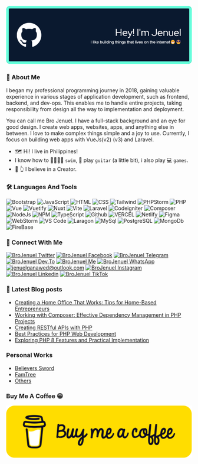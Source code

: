 ![BroJenuel Header](./images/github-header-image.png)



###  👔 About Me

I began my professional programming journey in 2018, gaining valuable experience in various stages of application development, such as frontend, backend, and dev-ops. This enables me to handle entire projects, taking responsibility from design all the way to implementation and deployment.

You can call me Bro Jenuel. I have a full-stack background and an eye for good design. I create web apps, websites, apps, and anything else in between. I love to make complex things simple and a joy to use. Currently, I focus on building web apps with VueJs(v2) (v3) and Laravel.

-   🗺 Hi! I live in Philippines!
-   I know how to 🏊‍♀️🏊‍♂️ `swim`, 🎸 play `guitar` (a little bit), i also play 💻 `games`.
-   🙏 👆 I believe in a Creator.

### 🛠 Languages And Tools

![Bootstrap](https://img.shields.io/badge/Bootstrap-563D7C?style=for-the-badge&logo=bootstrap&logoColor=white)
![JavaScript](https://img.shields.io/badge/JavaScript-323330?style=for-the-badge&logo=javascript&logoColor=F7DF1E)
![HTML](https://img.shields.io/badge/HTML5-E34F26?style=for-the-badge&logo=html5&logoColor=white)
![CSS](https://img.shields.io/badge/CSS3-1572B6?style=for-the-badge&logo=css3&logoColor=white)
![Tailwind](https://img.shields.io/badge/Tailwind_CSS-38B2AC?style=for-the-badge&logo=tailwind-css&logoColor=white)
![PHPStorm](https://img.shields.io/badge/-PHPStorm-181717?style=for-the-badge&logo=phpstorm&logoColor=white)
![PHP](https://img.shields.io/badge/PHP-777BB4?style=for-the-badge&logo=php&logoColor=white)
![Vue](https://img.shields.io/badge/Vue%20js-35495E?style=for-the-badge&logo=vuedotjs&logoColor=4FC08D)
![Vuetify](https://img.shields.io/badge/Vuetify-1867C0?style=for-the-badge&logo=vuetify&logoColor=white)
![Nuxt](https://img.shields.io/badge/nuxt%20js-00C58E?style=for-the-badge&logo=nuxtdotjs&logoColor=white)
![Vite](https://img.shields.io/badge/Vite-B73BFE?style=for-the-badge&logo=vite&logoColor=FFD62E)
![Laravel](https://img.shields.io/badge/Laravel-FF2D20?style=for-the-badge&logo=laravel&logoColor=white)
![Codeigniter](https://img.shields.io/badge/Codeigniter-EF4223?style=for-the-badge&logo=codeigniter&logoColor=white)
![Composer](https://img.shields.io/badge/Composer-885630?style=for-the-badge&logo=Composer&logoColor=whitee)
![NodeJs](https://img.shields.io/badge/Node%20js-339933?style=for-the-badge&logo=nodedotjs&logoColor=white)
![NPM](https://img.shields.io/badge/npm-CB3837?style=for-the-badge&logo=npm&logoColor=white)
![TypeScript](https://img.shields.io/badge/TypeScript-007ACC?style=for-the-badge&logo=typescript&logoColor=white)
![Github](https://img.shields.io/badge/GitHub-100000?style=for-the-badge&logo=github&logoColor=white)
![VERCEL](https://img.shields.io/badge/Vercel-000000?style=for-the-badge&logo=vercel&logoColor=white)
![Netlify](https://img.shields.io/badge/Netlify-00C7B7?style=for-the-badge&logo=netlify&logoColor=white)
![Figma](https://img.shields.io/badge/Figma-F24E1E?style=for-the-badge&logo=figma&logoColor=white)
![WebStorm](https://img.shields.io/badge/WebStorm-000000?style=for-the-badge&logo=WebStorm&logoColor=white)
![VS Code](https://img.shields.io/badge/VSCode-0078D4?style=for-the-badge&logo=visual%20studio%20code&logoColor=white)
![Laragon](https://img.shields.io/badge/Laragon-0E83CD?style=for-the-badge&logo=Laragon&logoColor=white)
![MySql](https://img.shields.io/badge/MySQL-005C84?style=for-the-badge&logo=mysql&logoColor=white)
![PostgreSQL](https://img.shields.io/badge/PostgreSQL-316192?style=for-the-badge&logo=postgresql&logoColor=white)
![MongoDb](https://img.shields.io/badge/MongoDB-4EA94B?style=for-the-badge&logo=mongodb&logoColor=white)
![FireBase](https://img.shields.io/badge/firebase-ffca28?style=for-the-badge&logo=firebase&logoColor=black)

### 🔗 Connect With Me

[![BroJenuel Twitter](https://img.shields.io/badge/Twitter-1DA1F2?style=for-the-badge&logo=twitter&logoColor=white)](https://twitter.com/broJenuel)
[![BroJenuel Facebook](https://img.shields.io/badge/Facebook-1877F2?style=for-the-badge&logo=facebook&logoColor=white)](https://facebook.com/brojenuelofficial)
[![BroJenuel Telegram](https://img.shields.io/badge/Telegram-2CA5E0?style=for-the-badge&logo=telegram&logoColor=white)](https://t.me/brojenuel)
[![BroJenuel Dev.To](https://img.shields.io/badge/dev.to-0A0A0A?style=for-the-badge&logo=devdotto&logoColor=white)](https://dev.to/brojenuel)
[![BroJenuel Me](https://img.shields.io/badge/website-000000?style=for-the-badge&logo=About.me&logoColor=white)](https://brojenuel.com)
[![BroJenuel WhatsApp](https://img.shields.io/badge/WhatsApp-25D366?style=for-the-badge&logo=whatsapp&logoColor=white)](https://wa.me/639503255547)
[![jenuelganawed@outlook.com](https://img.shields.io/badge/Gmail-D14836?style=for-the-badge&logo=gmail&logoColor=white)](mailto:jenuelganawed936@gmail.com?subject=[Lets%20Connect!]%20Source%20Han%20Sans)
[![BroJenuel Instagram](https://img.shields.io/badge/Instagram-E4405F?style=for-the-badge&logo=instagram&logoColor=white)](https://www.instagram.com/brojenuel/)
[![BroJenuel Linkedin](https://img.shields.io/badge/LinkedIn-0077B5?style=for-the-badge&logo=linkedin&logoColor=white)](https://www.linkedin.com/in/jenuelganawed/)
[![BroJenuel TikTok](https://img.shields.io/badge/TikTok-000000?style=for-the-badge&logo=tiktok&logoColor=white)](https://www.tiktok.com/@brojenuel)

### 🚨 Latest Blog posts

<!-- BLOG-POST-LIST:START -->
- [Creating a Home Office That Works: Tips for Home-Based Entrepreneurs](https://brojenuel.com/blog/Creating-a-Home-Office-That-Works-Tips-for-Home-Based-Entrepreneurs)
- [Working with Composer: Effective Dependency Management in PHP Projects](https://brojenuel.com/blog/Working-with-Composer-Effective-Dependency-Management-in-PHP-Projects)
- [Creating RESTful APIs with PHP](https://brojenuel.com/blog/Creating-RESTful-APIs-with-PHP)
- [Best Practices for PHP Web Development](https://brojenuel.com/blog/Best-Practices-for-PHP-Web-Development)
- [Exploring PHP 8 Features and Practical Implementation](https://brojenuel.com/blog/Exploring-PHP-8-Features-and-Practical-Implementation)
<!-- BLOG-POST-LIST:END -->

### Personal Works

-   [Believers Sword](https://believers-sword.brojenuel.com/)
-   [FamTree](https://fam-tree.brojenuel.com/)
-   [Others](https://brojenuel.com/my-work)

### Buy Me A Coffee 😁

[![buy me a coffee](/images/bmc-button.svg)](https://www.buymeacoffee.com/BroJenuel)

